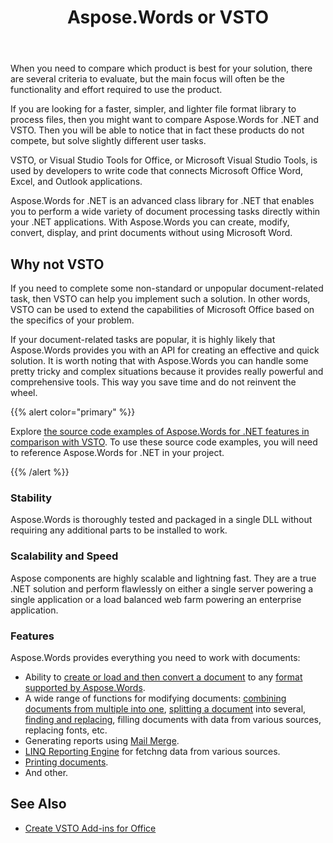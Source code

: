 ﻿---
title: Aspose.Words or VSTO
description: "Aspose.Words for .NET is an advanced document processing library that provides great support for all Microsoft Word and other document formats. VSTO and Aspose.Words do not compete with each other because they solve slightly different user tasks."
type: docs
weight: 30
url: /net/aspose-words-or-vsto/
aliases: [/net/aspose-words-net-for-vsto/]
---

When you need to compare which product is best for your solution, there are several criteria to evaluate, but the main focus will often be the functionality and effort required to use the product.

If you are looking for a faster, simpler, and lighter file format library to process files, then you might want to compare Aspose.Words for .NET and VSTO. Then you will be able to notice that in fact these products do not compete, but solve slightly different user tasks.

VSTO, or Visual Studio Tools for Office, or Microsoft Visual Studio Tools, is used by developers to write code that connects Microsoft Office Word, Excel, and Outlook applications.

Aspose.Words for .NET is an advanced class library for .NET that enables you to perform a wide variety of document processing tasks directly within your .NET applications. With Aspose.Words you can create, modify, convert, display, and print documents without using Microsoft Word.

## Why not VSTO

If you need to complete some non-standard or unpopular document-related task, then VSTO can help you implement such a solution. In other words, VSTO can be used to extend the capabilities of Microsoft Office based on the specifics of your problem.

If your document-related tasks are popular, it is highly likely that Aspose.Words provides you with an API for creating an effective and quick solution. It is worth noting that with Aspose.Words you can handle some pretty tricky and complex situations because it provides really powerful and comprehensive tools. This way you save time and do not reinvent the wheel.

{{% alert color="primary" %}}

Explore [the source code examples of Aspose.Words for .NET features in comparison with VSTO](https://github.com/aspose-words/Aspose.Words-for-.NET/releases/tag/AsposeWordsForVSTOv1.1). To use these source code examples, you will need to reference Aspose.Words for .NET in your project.

{{% /alert %}}

### Stability

Aspose.Words is thoroughly tested and packaged in a single DLL without requiring any additional parts to be installed to work.

### Scalability and Speed

Aspose components are highly scalable and lightning fast. They are a true .NET solution and perform flawlessly on either a single server powering a single application or a load balanced web farm powering an enterprise application.

### Features

Aspose.Words provides everything you need to work with documents:

- Ability to [create or load and then convert a document](https://docs.aspose.com/words/net/loading-saving-and-converting/) to any [format supported by Aspose.Words](https://docs.aspose.com/words/net/supported-document-formats/).
- A wide range of functions for modifying documents: [combining documents from multiple into one](https://docs.aspose.com/words/net/insert-and-append-documents/), [splitting a document](https://docs.aspose.com/words/net/split-a-document/) into several, [finding and replacing](https://docs.aspose.com/words/net/find-and-replace/), filling documents with data from various sources, replacing fonts, etc.
- Generating reports using [Mail Merge](https://docs.aspose.com/words/net/mail-merge-and-reporting/).
- [LINQ Reporting Engine](https://docs.aspose.com/words/net/linq-reporting-engine/) for fetchng data from various sources.
- [Printing documents](https://docs.aspose.com/words/net/print-a-document-programmatically-or-using-dialogs/).
- And other.

## See Also

* [Create VSTO Add-ins for Office](https://docs.microsoft.com/en-us/visualstudio/vsto/create-vsto-add-ins-for-office-by-using-visual-studio?view=vs-2019)
